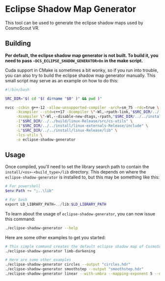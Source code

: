 <!--
SPDX-FileCopyrightText: German Aerospace Center (DLR) <cosmoscout@dlr.de>
SPDX-License-Identifier: CC-BY-4.0
 -->

# Eclipse Shadow Map Generator

This tool can be used to generate the eclipse shadow maps used by CosmoScout VR.

## Building

**Per default, the eclipse shadow map generator is not built.
To build it, you need to pass `-DCS_ECLIPSE_SHADOW_GENERATOR=On` in the make script.**

Cuda support in CMake is sometimes a bit wonky, so if you run into trouble, you can also try to build the eclipse shadow map generator manually.
This small script may serve as an example on how to do this:

```bash
#!/bin/bash

SRC_DIR="$( cd "$( dirname "$0" )" && pwd )"

nvcc -ccbin g++-12 -allow-unsupported-compiler -arch=sm_75 -rdc=true \
     -Xcompiler --std=c++17 -Xcompiler \"-Wl,-rpath-link,"$SRC_DIR/../../install/linux-Release/lib"\" \
     -Xcompiler \"-Wl,--disable-new-dtags,-rpath,"$SRC_DIR/../../install/linux-Release/lib"\" "$SRC_DIR"/*.cu \
     -I"$SRC_DIR/../../build/linux-Release/src/cs-utils" \
     -I"$SRC_DIR/../../install/linux-externals-Release/include" \
     -L"$SRC_DIR/../../install/linux-Release/lib" \
     -lcs-utils \
     -o eclipse-shadow-generator
```

## Usage

Once compiled, you'll need to set the library search path to contain the `install/<os>-<build_type>/lib` directory.
This depends on where the `eclipse-shadow-generator` is installed to, but this may be something like this:

```powershell
# For powershell
$env:Path += ";..\lib"

# For bash
export LD_LIBRARY_PATH=../lib:$LD_LIBRARY_PATH
```

To learn about the usage of `eclipse-shadow-generator`, you can now issue this command:

```bash
./eclipse-shadow-generator --help
```

Here are some other examples to get you started:

```bash
# This simple command creates the default eclipse shadow map of CosmoScout VR
./eclipse-shadow-generator limb-darkening

# Here are some other examples
./eclipse-shadow-generator circles --output "circles.hdr"
./eclipse-shadow-generator smoothstep --output "smoothstep.hdr"
./eclipse-shadow-generator linear --with-umbra --mapping-exponent 5 --output "linear_with_umbra.hdr"
```
